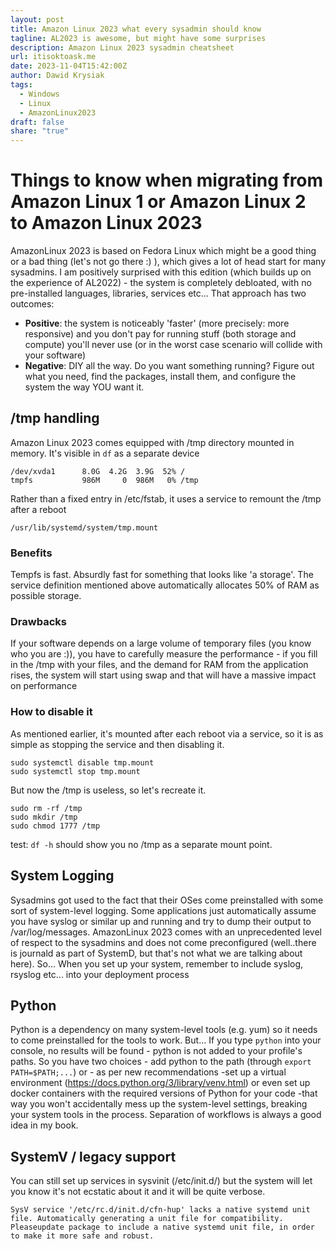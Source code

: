 ```yaml
---
layout: post
title: Amazon Linux 2023 what every sysadmin should know
tagline: AL2023 is awesome, but might have some surprises
description: Amazon Linux 2023 sysadmin cheatsheet
url: itisoktoask.me
date: 2023-11-04T15:42:00Z
author: Dawid Krysiak
tags:
  - Windows
  - Linux
  - AmazonLinux2023
draft: false
share: "true"
---
```


# Things to know when migrating from Amazon Linux 1 or Amazon Linux 2 to Amazon Linux 2023 

AmazonLinux 2023 is based on Fedora Linux which might be a good thing or a bad thing (let's not go there :) ), which gives a lot of head start for many sysadmins.
I am positively surprised with this edition (which builds up on the experience of AL2022)  - the system is completely debloated, with no pre-installed languages, libraries, services etc... That approach has two outcomes:
* **Positive**: the system is noticeably 'faster' (more precisely: more responsive) and you don't pay for running stuff (both storage and compute) you'll never use (or in the worst case scenario will collide with your software)
* **Negative**: DIY all the way. Do you want something running? Figure out what you need, find the packages, install them, and configure the system the way YOU want it.

## /tmp handling
Amazon Linux 2023 comes equipped with /tmp directory mounted in memory.
It's visible in `df` as a separate device

```
/dev/xvda1      8.0G  4.2G  3.9G  52% /
tmpfs           986M     0  986M   0% /tmp
```

Rather than a fixed entry in /etc/fstab, it uses a service to remount the /tmp after a reboot

```
/usr/lib/systemd/system/tmp.mount
```

### Benefits
Tempfs is fast. Absurdly fast for something that looks like 'a storage'. The service definition mentioned above automatically allocates 50% of RAM as possible storage.

### Drawbacks
If your software depends on a large volume of temporary files (you know who you are :)), you have to carefully measure the performance -  if you fill in the /tmp with your files, and the demand for RAM from the application rises, the system will start using swap and that will have a massive impact on performance

### How to disable it
As mentioned earlier, it's mounted after each reboot via a service, so it is as simple as stopping the service and then disabling it.

```
sudo systemctl disable tmp.mount
sudo systemctl stop tmp.mount
```
But now the /tmp is useless, so let's recreate it.

```
sudo rm -rf /tmp
sudo mkdir /tmp
sudo chmod 1777 /tmp
```

test:  `df -h` should show you no /tmp as a separate mount point.

## System Logging
Sysadmins got used to the fact that their OSes come preinstalled with some sort of system-level logging. Some applications just automatically assume you have syslog or similar up and running and try to dump their output to /var/log/messages.
AmazonLinux 2023 comes with an unprecedented level of respect to the sysadmins and does not come preconfigured (well..there is journald as part of SystemD, but that's not what we are talking about here). So... When you set up your system, remember to include syslog, rsyslog etc... into your deployment process

## Python
Python is a dependency on many system-level tools (e.g. yum) so it needs to come preinstalled for the tools to work. But... If you type `python` into your console, no results will be found - python is not added to your profile's paths. So you have two choices - add python to the path (through `export PATH=$PATH;...`) or - as per new recommendations -set up a virtual environment (https://docs.python.org/3/library/venv.html) or even set up docker containers with the required versions of Python for your code -that way you won't accidentally mess up the system-level settings, breaking your system tools in the process. Separation of workflows is always a good idea in my book.

## SystemV / legacy support
You can still set up services in sysvinit (/etc/init.d/) but the system will let you know it's not ecstatic about it and it will be quite verbose.

```
SysV service '/etc/rc.d/init.d/cfn-hup' lacks a native systemd unit file. Automatically generating a unit file for compatibility. Pleaseupdate package to include a native systemd unit file, in order to make it more safe and robust.
```